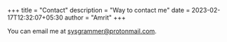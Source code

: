 +++
title = "Contact"
description = "Way to contact me"
date = 2023-02-17T12:32:07+05:30
author = "Amrit"
+++

You can email me at [sysgrammer@protonmail.com](mailto:sysgrammer@protonmail.com).